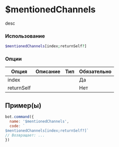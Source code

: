 # $mentionedChannels
desc
### Использование
```php
$mentionedChannels[index;returnSelf?]
```

### Опции

| Опция | Описание | Тип | Обязательно |
|--------|-------------|------|----------|
| index |  |  | Да | 
| returnSelf |  |  | Нет | 
## Пример(ы)

```javascript
bot.command({
  name: '$mentionedChannels',
  code: `
$mentionedChannels[index;returnSelf?]`
// Возвращает: ...
})
```